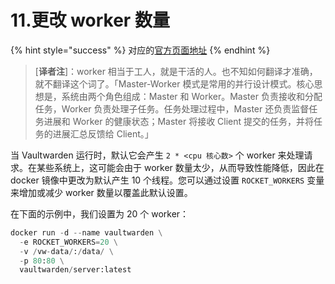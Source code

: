 # 11.更改 worker 数量

{% hint style="success" %}
对应的[官方页面地址](https://github.com/dani-garcia/vaultwarden/wiki/Changing-the-number-of-workers)
{% endhint %}

> \[**译者注**]：worker 相当于工人，就是干活的人。也不知如何翻译才准确，就不翻译这个词了。「Master-Worker 模式是常用的并行设计模式。核心思想是，系统由两个角色组成：Master 和 Worker。Master 负责接收和分配任务，Worker 负责处理子任务。任务处理过程中，Master 还负责监督任务进展和 Worker 的健康状态；Master 将接收 Client 提交的任务，并将任务的进展汇总反馈给 Client。」

当 Vaultwarden 运行时，默认它会产生 `2 * <cpu 核心数>` 个 worker 来处理请求。在某些系统上，这可能会由于 worker 数量太少，从而导致性能降低，因此在 docker 镜像中更改为默认产生 10 个线程。您可以通过设置 `ROCKET_WORKERS` 变量来增加或减少 worker 数量以覆盖此默认设置。

在下面的示例中，我们设置为 20 个 worker：

```python
docker run -d --name vaultwarden \
  -e ROCKET_WORKERS=20 \
  -v /vw-data/:/data/ \
  -p 80:80 \
  vaultwarden/server:latest
```
